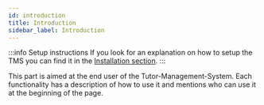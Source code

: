 ```yaml
---
id: introduction
title: Introduction
sidebar_label: Introduction
---
```


:::info Setup instructions
If you look for an explanation on how to setup the TMS you can find it in the [Installation section](../setup/installation).
:::

This part is aimed at the end user of the Tutor-Management-System.
Each functionality has a description of how to use it and mentions who can use it at the beginning of the page.
